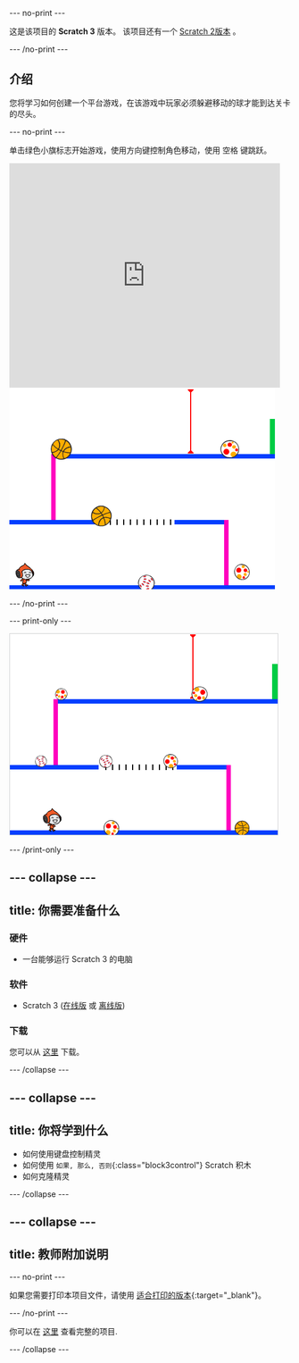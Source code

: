 --- no-print ---

这是该项目的 **Scratch 3** 版本。 该项目还有一个 [Scratch 2版本](https://projects.raspberrypi.org/zh-CN/projects/dodgeball-scratch2) 。

--- /no-print ---

## 介绍

您将学习如何创建一个平台游戏，在该游戏中玩家必须躲避移动的球才能到达关卡的尽头。

--- no-print ---

单击绿色小旗标志开始游戏，使用方向键控制角色移动，使用 <kbd>空格</kbd> 键跳跃。

<div class="scratch-preview">
  <iframe allowtransparency="true" width="485" height="402" src="https://scratch.mit.edu/projects/embed/251809924/?autostart=false" frameborder="0" scrolling="no"></iframe>
  <img src="images/dodge-final.png">
</div>

--- /no-print ---

--- print-only ---

![玩躲避球游戏](images/dodgeball-showcase.png)

--- /print-only ---

--- collapse ---
---
title: 你需要准备什么
---

### 硬件

+ 一台能够运行 Scratch 3 的电脑

### 软件

+ Scratch 3 ([在线版](https://scratch.mit.edu/projects/editor/) 或 [离线版](https://scratch.mit.edu/download/))

### 下载

您可以从 [这里](https://rpf.io/p/zh-CN/dodgeball-go) 下载。

--- /collapse ---

--- collapse ---
---
title: 你将学到什么
---

+ 如何使用键盘控制精灵
+ 如何使用 `如果, 那么, 否则`{:class="block3control"} Scratch 积木
+ 如何克隆精灵

--- /collapse ---

--- collapse ---
---
title: 教师附加说明
---

--- no-print ---

如果您需要打印本项目文件，请使用 [适合打印的版本](https://projects.raspberrypi.org/zh-CN/projects/dodgeball/print){:target="_blank"}。

--- /no-print ---

你可以在 [这里](https://rpf.io/p/zh-CN/dodgeball-get) 查看完整的项目.

--- /collapse ---